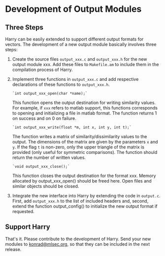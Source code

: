 
Development of Output Modules
==

Three Steps
--

Harry can be easily extended to support different output formats for
vectors. The development of a new output module basically involves
three steps:
  
1. Create the source files `output_xxx.c` and `output_xxx.h` for the
   new output module xxx.  Add these files to `Makefile.am` to
   include them in the compilation process of Harry.
  
2. Implement three functions in `output_xxx.c` and add respective
   declarations of these functions to `output_xxx.h`.
           
       `int output_xxx_open(char *name);`
     
   This function opens the output destination for writing similarity values. 
   For example, if `xxx` refers to matlab support, this functions
   corresponds to opening and initializing a file in matlab format.  The
   function returns 1 on success and on 0 on failure.
     
       `int output_xxx_write(float *m, int x, int y, int t);`

   The function writes a matrix of similarity/dissimilarity values to the
   output.  The dimensions of the matrix are given by the parameters `x` and
   `y`.  If the flag `t` is non-zero, only the upper triangle of the matrix
   is provided (only useful for symmetric comparisons).  The function should
   return the number of written values.
       
       `void output_xxx_close();`
     
   This function closes the output destination for the format xxx.
   Memory allocated by output_xxx_open() should be freed here. Open
   files and similar objects should be closed.
     
3. Integrate the new interface into Harry by extending the code in
   `output.c`. First, add `output_xxx.h` to the list of included
   headers and, second, extend the function output_config() to
   initialize the new output format if requested.

Support Harry
--
 
That's it. Please contribute to the development of Harry. Send your
new modules to konrad@mlsec.org, so that they can be included in the
next release.
  
